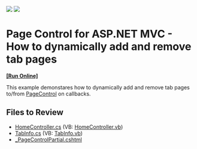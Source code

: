 <!-- default badges list -->
[![](https://img.shields.io/badge/Open_in_DevExpress_Support_Center-FF7200?style=flat-square&logo=DevExpress&logoColor=white)](https://supportcenter.devexpress.com/ticket/details/E4864)
[![](https://img.shields.io/badge/📖_How_to_use_DevExpress_Examples-e9f6fc?style=flat-square)](https://docs.devexpress.com/GeneralInformation/403183)
<!-- default badges end -->

# Page Control for ASP.NET MVC - How to dynamically add and remove tab pages
<!-- run online -->
**[[Run Online]](https://codecentral.devexpress.com/e4864/)**
<!-- run online end -->

This example demonstares how to dynamically add and remove tab pages to/from [PageControl](https://docs.devexpress.com/AspNetMvc/8970/components/site-navigation-and-layout/pagecontrol) on callbacks.

## Files to Review

* [HomeController.cs](./CS/E4864/Controllers/HomeController.cs) (VB: [HomeController.vb](./VB/E4864/Controllers/HomeController.vb))
* [TabInfo.cs](./CS/E4864/Models/TabInfo.cs) (VB: [TabInfo.vb](./VB/E4864/Models/TabInfo.vb))
* [_PageControlPartial.cshtml](./CS/E4864/Views/Home/_PageControlPartial.cshtml)
